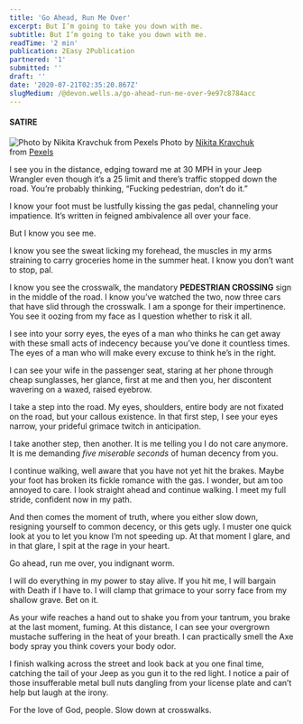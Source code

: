 ```yaml
---
title: 'Go Ahead, Run Me Over'
excerpt: But I’m going to take you down with me.
subtitle: But I’m going to take you down with me.
readTime: '2 min'
publication: 2Easy 2Publication
partnered: '1'
submitted: ''
draft: ''
date: '2020-07-21T02:35:20.867Z'
slugMedium: /@devon.wells.a/go-ahead-run-me-over-9e97c8784acc
---
```


#### SATIRE

![Photo by [Nikita Kravchuk](https://www.pexels.com/@noirgenesis?utm_content=attributionCopyText&utm_medium=referral&utm_source=pexels) from [Pexels](https://www.pexels.com/photo/person-standing-on-crosswalk-2110109/?utm_content=attributionCopyText&utm_medium=referral&utm_source=pexels)](https://cdn-images-1.medium.com/max/800/1*b3QSU3Weym0_AE9_r5n2sA.jpeg)
Photo by [Nikita Kravchuk](https://www.pexels.com/@noirgenesis?utm_content=attributionCopyText&utm_medium=referral&utm_source=pexels) from [Pexels](https://www.pexels.com/photo/person-standing-on-crosswalk-2110109/?utm_content=attributionCopyText&utm_medium=referral&utm_source=pexels)

I see you in the distance, edging toward me at 30 MPH in your Jeep Wrangler even though it’s a 25 limit and there’s traffic stopped down the road. You’re probably thinking, “Fucking pedestrian, don’t do it.”

I know your foot must be lustfully kissing the gas pedal, channeling your impatience. It’s written in feigned ambivalence all over your face.

But I know you see me.

I know you see the sweat licking my forehead, the muscles in my arms straining to carry groceries home in the summer heat. I know you don’t want to stop, pal.

I know you see the crosswalk, the mandatory **PEDESTRIAN CROSSING** sign in the middle of the road. I know you’ve watched the two, now three cars that have slid through the crosswalk. I am a sponge for their impertinence. You see it oozing from my face as I question whether to risk it all.

I see into your sorry eyes, the eyes of a man who thinks he can get away with these small acts of indecency because you’ve done it countless times. The eyes of a man who will make every excuse to think he’s in the right.

I can see your wife in the passenger seat, staring at her phone through cheap sunglasses, her glance, first at me and then you, her discontent wavering on a waxed, raised eyebrow.

I take a step into the road. My eyes, shoulders, entire body are not fixated on the road, but your callous existence. In that first step, I see your eyes narrow, your prideful grimace twitch in anticipation.

I take another step, then another. It is me telling you I do not care anymore. It is me demanding _five miserable seconds_ of human decency from you.

I continue walking, well aware that you have not yet hit the brakes. Maybe your foot has broken its fickle romance with the gas. I wonder, but am too annoyed to care. I look straight ahead and continue walking. I meet my full stride, confident now in my path.

And then comes the moment of truth, where you either slow down, resigning yourself to common decency, or this gets ugly. I muster one quick look at you to let you know I’m not speeding up. At that moment I glare, and in that glare, I spit at the rage in your heart.

Go ahead, run me over, you indignant worm.

I will do everything in my power to stay alive. If you hit me, I will bargain with Death if I have to. I will clamp that grimace to your sorry face from my shallow grave. Bet on it.

As your wife reaches a hand out to shake you from your tantrum, you brake at the last moment, fuming. At this distance, I can see your overgrown mustache suffering in the heat of your breath. I can practically smell the Axe body spray you think covers your body odor.

I finish walking across the street and look back at you one final time, catching the tail of your Jeep as you gun it to the red light. I notice a pair of those insufferable metal bull nuts dangling from your license plate and can’t help but laugh at the irony.

For the love of God, people. Slow down at crosswalks.